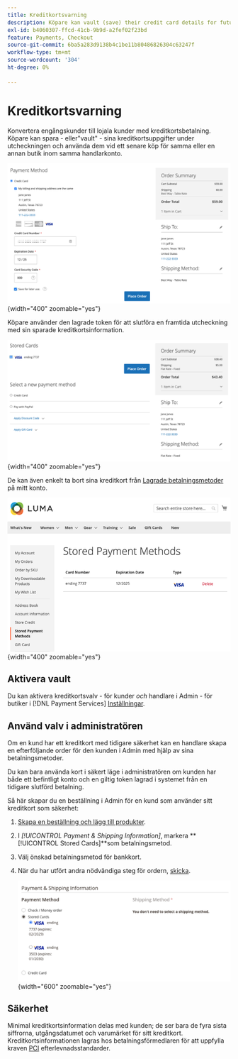 ```yaml
---
title: Kreditkortsvarning
description: Köpare kan vault (save) their credit card details for future purchasing.
exl-id: b4060307-ffcd-41cb-9b9d-a2fef02f23bd
feature: Payments, Checkout
source-git-commit: 6ba5a283d9138b4c1be11b80486826304c63247f
workflow-type: tm+mt
source-wordcount: '304'
ht-degree: 0%

---
```


# Kreditkortsvarning

Konvertera engångskunder till lojala kunder med kreditkortsbetalning. Köpare kan spara - eller&quot;vault&quot; - sina kreditkortsuppgifter under utcheckningen och använda dem vid ett senare köp för samma eller en annan butik inom samma handlarkonto.

![Vadera deras kreditkort för senare bruk](assets/save-card-for-later.png){width="400" zoomable="yes"}

Köpare använder den lagrade token för att slutföra en framtida utcheckning med sin sparade kreditkortsinformation.

![Använd lagrade autentiseringsuppgifter för framtida inköp](assets/use-stored-card.png){width="400" zoomable="yes"}

De kan även enkelt ta bort sina kreditkort från [Lagrade betalningsmetoder](https://docs.magento.com/user-guide/customers/account-dashboard-stored-payment-methods.html) på mitt konto.

![Lagrade betalningsmetoder i mitt konto](assets/stored-payment-methods.png){width="400" zoomable="yes"}

## Aktivera vault

Du kan aktivera kreditkortsvalv - för kunder _och_ handlare i Admin - för butiker i [!DNL Payment Services] [Inställningar](settings.md#card-vaulting).

## Använd valv i administratören

Om en kund har ett kreditkort med tidigare säkerhet kan en handlare skapa en efterföljande order för den kunden i Admin med hjälp av sina betalningsmetoder.

Du kan bara använda kort i säkert läge i administratören om kunden har både ett befintligt konto och en giltig token lagrad i systemet från en tidigare slutförd betalning.

Så här skapar du en beställning i Admin för en kund som använder sitt kreditkort som säkerhet:

1. [Skapa en beställning och lägg till produkter](https://experienceleague.adobe.com/docs/commerce-admin/stores-sales/point-of-purchase/assist/customer-account-create-order.html).
1. I _[!UICONTROL Payment & Shipping Information]_, markera **[!UICONTROL Stored Cards]**som betalningsmetod.
1. Välj önskad betalningsmetod för bankkort.
1. När du har utfört andra nödvändiga steg för ordern, [skicka](https://experienceleague.adobe.com/docs/commerce-admin/stores-sales/point-of-purchase/assist/customer-account-create-order.html?lang=en#step-3%3A-submit-the-order).

   ![Använd bankkreditkort i Admin för kund](assets/admin-vaultedcard.png){width="600" zoomable="yes"}

## Säkerhet

Minimal kreditkortsinformation delas med kunden; de ser bara de fyra sista siffrorna, utgångsdatumet och varumärket för sitt kreditkort. Kreditkortsinformationen lagras hos betalningsförmedlaren för att uppfylla kraven [PCI](security.md#PCI-compliance) efterlevnadsstandarder.
